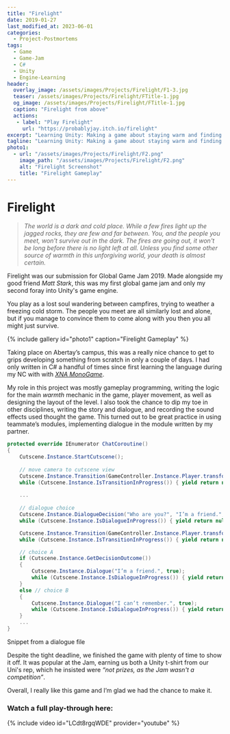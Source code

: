 ```yaml
---
title: "Firelight"
date: 2019-01-27
last_modified_at: 2023-06-01
categories:
  - Project-Postmortems
tags:
  - Game
  - Game-Jam
  - C#
  - Unity
  - Engine-Learning
header:
  overlay_image: /assets/images/Projects/Firelight/F1-3.jpg
  teaser: /assets/images/Projects/Firelight/FTitle-1.jpg
  og_image: /assets/images/Projects/Firelight/FTitle-1.jpg
  caption: "Firelight from above"
  actions: 
   - label: "Play Firelight"
     url: "https://probablyjay.itch.io/firelight"
excerpt: "Learning Unity: Making a game about staying warm and finding friends."
tagline: "Learning Unity: Making a game about staying warm and finding friends."
photo1:
  - url: "/assets/images/Projects/Firelight/F2.png"
    image_path: "/assets/images/Projects/Firelight/F2.png"
    alt: "Firelight Screenshot"
    title: "Firelight Gameplay"
---
```

# Firelight
> *The world is a dark and cold place. While a few fires light up the jagged rocks, 
they are few and far between. You, and the people you meet, won't survive out in the dark. 
The fires are going out, it won't be long before there is no light left at all. 
Unless you find some other source of warmth in this unforgiving world, 
your death is almost certain.*

Firelight was our submission for Global Game Jam 2019. Made alongside my good friend *Matt Stark*, this was my first global game 
jam and only my second foray into Unity's game engine.

You play as a lost soul wandering between campfires, 
trying to weather a freezing cold storm. The people you meet are all similarly lost and alone, 
but if you manage to convince them to come along with you then you all might just survive.  

{% include gallery id="photo1" caption="Firelight Gameplay" %}

Taking place on Abertay’s campus, this was a really nice chance to get to grips developing something from scratch 
in only a couple of days. I had only written in C# a handful of times since first learning the language 
during my NC with with [*XNA MonoGame*](https://www.monogame.net). 

My role in this project was mostly gameplay programming, writing the logic for the main *warmth* mechanic in the game, 
player movement, as well as designing the layout of the level. I also took the chance to dip my toe in other disciplines, 
writing the story and dialogue, and recording the sound effects used thought the game. This turned out to be great practice 
in using teammate’s modules, implementing dialogue in the module written by my partner.

````csharp
protected override IEnumerator ChatCoroutine()
{
    Cutscene.Instance.StartCutscene();
 
    // move camera to cutscene view 
    Cutscene.Instance.Transition(GameController.Instance.Player.transform.position);
    while (Cutscene.Instance.IsTransitionInProgress()) { yield return null; }
    
    ...
    
    // dialogue choice
    Cutscene.Instance.DialogueDecision("Who are you?", "I’m a friend.", "I can’t remember.", true);
    while (Cutscene.Instance.IsDialogueInProgress()) { yield return null; }

    Cutscene.Instance.Transition(GameController.Instance.Player.transform.position);
    while (Cutscene.Instance.IsTransitionInProgress()) { yield return null; }

    // choice A
    if (Cutscene.Instance.GetDecisionOutcome())
    {
        Cutscene.Instance.Dialogue("I’m a friend.", true);
        while (Cutscene.Instance.IsDialogueInProgress()) { yield return null; }
    }
    else // choice B
    {
        Cutscene.Instance.Dialogue("I can’t remember.", true);
        while (Cutscene.Instance.IsDialogueInProgress()) { yield return null; }
    }
    ...
}

````
<figcaption>Snippet from a dialogue file</figcaption>

Despite the tight deadline, we finished the game with plenty of time to show it off. 
It was popular at the Jam, earning us both a Unity t-shirt from our Uni's rep, which he insisted were 
*“not prizes, as the Jam wasn't a competition”*. 

Overall, I really like this game and I’m glad we had the chance to make it.

### Watch a full play-through here:

{% include video id="LCdt8rgqWDE" provider="youtube" %}

